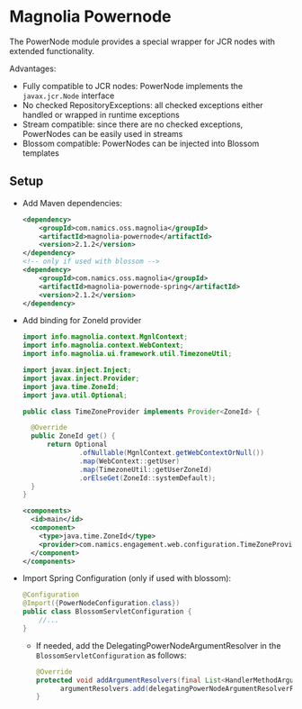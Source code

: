 # Magnolia Powernode
The PowerNode module provides a special wrapper for JCR nodes with
extended functionality.

Advantages:
* Fully compatible to JCR nodes: PowerNode implements the `javax.jcr.Node` interface
* No checked RepositoryExceptions: all checked exceptions either handled or wrapped in runtime exceptions
* Stream compatible: since there are no checked exceptions, PowerNodes can be easily used in streams
* Blossom compatible: PowerNodes can be injected into Blossom templates

## Setup

* Add Maven dependencies:
  ```xml
  <dependency>
      <groupId>com.namics.oss.magnolia</groupId>
      <artifactId>magnolia-powernode</artifactId>
      <version>2.1.2</version>
  </dependency>
  <!-- only if used with blossom -->
  <dependency>
      <groupId>com.namics.oss.magnolia</groupId>
      <artifactId>magnolia-powernode-spring</artifactId>
      <version>2.1.2</version>
  </dependency>
  ```

* Add binding for ZoneId provider
  ```java
  import info.magnolia.context.MgnlContext;
  import info.magnolia.context.WebContext;
  import info.magnolia.ui.framework.util.TimezoneUtil;
  
  import javax.inject.Inject;
  import javax.inject.Provider;
  import java.time.ZoneId;
  import java.util.Optional;
  
  public class TimeZoneProvider implements Provider<ZoneId> {
  
    @Override
    public ZoneId get() {
        return Optional
                .ofNullable(MgnlContext.getWebContextOrNull())
                .map(WebContext::getUser)
                .map(TimezoneUtil::getUserZoneId)
                .orElseGet(ZoneId::systemDefault);
    }
  }
  ```
  ```xml
  <components>
    <id>main</id>
    <component>
      <type>java.time.ZoneId</type>
      <provider>com.namics.engagement.web.configuration.TimeZoneProvider</provider>
    </component>
  </components>
  ```

* Import Spring Configuration (only if used with blossom):
  ```java
  @Configuration
  @Import({PowerNodeConfiguration.class})
  public class BlossomServletConfiguration {
      //...
  }
  ```

  * If needed, add the DelegatingPowerNodeArgumentResolver in the `BlossomServletConfiguration` as follows:
    ```java
    @Override
    protected void addArgumentResolvers(final List<HandlerMethodArgumentResolver> argumentResolvers) {
          argumentResolvers.add(delegatingPowerNodeArgumentResolverFactory.create(new BlossomHandlerMethodArgumentResolver()));
    }
    ```